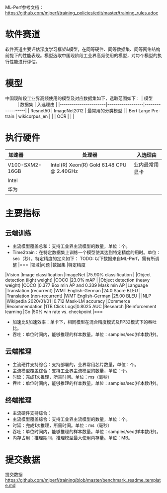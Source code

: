 ML-Perf参考文档：
https://github.com/mlperf/training_policies/edit/master/training_rules.adoc

# 软件赛道
软件赛道主要评估深度学习框架&模型，在同等硬件、同等数据集、同等网络结构前提下的性能表现。模型选取中国现阶段工业界高频使用的模型，对每个模型的执行性能进行评估。

# 模型
中国现阶段工业界高频使用的模型及对应数据集如下，选取范围如下：
| 模型                  | 数据集  | 入选理由 | 
|-----------------------|------------------|------------------|
| Resnet50              | ImageNet2012                 |    最常用的分类模型       |
| Bert Large Pre-train  | wikicorpus_en                |                        |
| OCR                   |                              |                        |

# 执行硬件
| 加速器                  | 处理器 | 入选理由 | 
|-----------------------|------------------|------------------|
|V100-SXM2-16GB | Intel(R) Xeon(R) Gold 6148 CPU @ 2.40GHz | 业内最常用显卡 |
| Intel             | |  |
| 华为              | |  |

# 主要指标

## 云端训练
- 主流模型覆盖总和：支持工业界主流模型的数量，单位：个。
- Time2train：在特定数据集上训练一个模型使其达到特定精度的用时。单位：sec（秒）。特定精度的定义如下：
TODO: 以下数据来自ML-Perf，需有所调整
|===
|领域|问题 |数据集 |特定精度

|Vision |Image classification |ImageNet |75.90% classification
| |Object detection (light weight) |COCO |23.0% mAP
| |Object detection (heavy weight) |COCO |0.377 Box min AP and 0.339 Mask min AP
|Language |Translation (recurrent) |WMT English-German |24.0 Sacre BLEU
| |Translation (non-recurrent) |WMT English-German |25.00 BLEU
| |NLP |Wikipedia 2020/01/01 |0.712 Mask-LM accuracy
|Commerce |Recommendation |1TB Click Logs|0.8025 AUC
|Research |Reinforcement learning |Go |50% win rate vs. checkpoint
|===
- 加速比&加速效率：单卡下，相同模型在混合精度模式及FP32模式下的吞吐比。
- 吞吐：单位时间内，能够推理的样本数量。单位：samples/sec(样本数/秒)。

## 云端推理
- 主流硬件支持综合：支持部署的，业界常用芯片数量，单位：个。
- 主流模型覆盖综合：支持工业界主流模型的数量，单位：个。
- 时延：完成1次推理，所需时间。单位：ms（毫秒）
- 吞吐：单位时间内，能够推理的样本数量。单位：samples/sec(样本数/秒)。

## 终端推理
- 主流硬件支持综合：
- 主流模型覆盖综合：支持工业界主流模型的数量，单位：个。
- 时延：完成1次推理，所需时间。单位：ms（毫秒）
- 吞吐：单位时间内，能够推理的样本数量。单位：samples/sec(样本数/秒)。
- 内存占用：推理期间，推理模型最大使用内存量。单位：MB。

# 提交数据
提交数据
https://github.com/mlperf/training/blob/master/benchmark_readme_template.md
